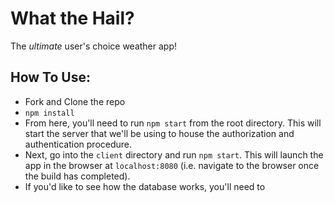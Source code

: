 # What the Hail?

The _ultimate_ user's choice weather app!

## How To Use:

- Fork and Clone the repo
- `npm install`
- From here, you'll need to run `npm start` from the root directory. This will start the server that we'll be using to house the authorization and authentication procedure.
- Next, go into the `client` directory and run `npm start`. This will launch the app in the browser at `localhost:8080` (i.e. navigate to the browser once the build has completed).
- If you'd like to see how the database works, you'll need to 